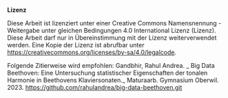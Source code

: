 **Lizenz**

Diese Arbeit ist lizenziert unter einer Creative Commons Namensnennung - Weitergabe unter gleichen Bedingungen 4.0 International Lizenz (Lizenz). Diese Arbeit darf nur in Übereinstimmung mit der Lizenz weiterverwendet werden. Eine Kopie der Lizenz ist abrufbar unter https://creativecommons.org/licenses/by-sa/4.0/legalcode.

Folgende Zitierweise wird empfohlen: 
Gandbhir, Rahul Andrea. _ Big Data Beethoven: Eine Untersuchung statistischer Eigenschaften der tonalen Harmonie in Beethovens Klaviersonaten._ Maturaarb. Gymnasium Oberwil. 2023. https://github.com/rahulandrea/big-data-beethoven.git
